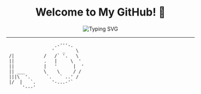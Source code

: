 <!-- Profile Header -->
<h1 align="center">Welcome to My GitHub! 🚀</h1>

<p align="center">
  <img src="https://readme-typing-svg.demolab.com?font=Fira+Code&size=22&pause=1000&color=6AA6F8&center=true&width=550&lines=Code+is+poetry+%E2%9C%8C%F0%9F%8F%BB;Learning+and+growing+everyday...;Open+to+collaborations+%F0%9F%92%AA" alt="Typing SVG" />
</p>

---

<!-- ASCII Art -->
```plaintext
                  .-'''-.     
                 '   _    \    
 /|           /   /` '.   \   
 ||           .   |     \  '   
 ||           |   '      |  '  
 || ___       \    \     / /   
 |||\  '.      `.   ` ..' /    
 |/  |   `.      '-...-'`     
      '---'                

